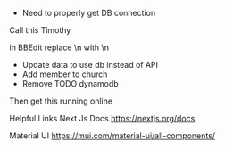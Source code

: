 * Need to properly get DB connection

Call this Timothy

in BBEdit replace \\n with \n

* Update data to use db instead of API
* Add member to church
* Remove TODO dynamodb

Then get this running online

Helpful Links
Next Js Docs
https://nextjs.org/docs

Material UI
https://mui.com/material-ui/all-components/